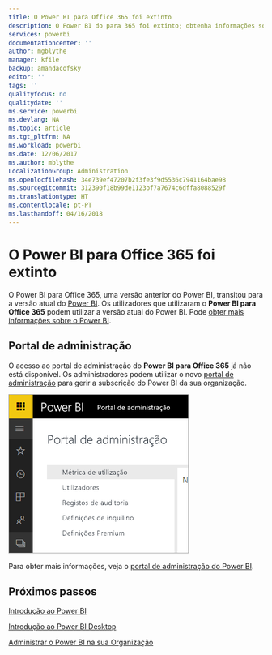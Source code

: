 ```yaml
---
title: O Power BI para Office 365 foi extinto
description: O Power BI do para 365 foi extinto; obtenha informações sobre como utilizar e administrar o atual Power BI.
services: powerbi
documentationcenter: ''
author: mgblythe
manager: kfile
backup: amandacofsky
editor: ''
tags: ''
qualityfocus: no
qualitydate: ''
ms.service: powerbi
ms.devlang: NA
ms.topic: article
ms.tgt_pltfrm: NA
ms.workload: powerbi
ms.date: 12/06/2017
ms.author: mblythe
LocalizationGroup: Administration
ms.openlocfilehash: 34e739ef47207b2f3fe3f9d5536c7941164bae98
ms.sourcegitcommit: 312390f18b99de1123bf7a7674c6dffa8088529f
ms.translationtype: HT
ms.contentlocale: pt-PT
ms.lasthandoff: 04/16/2018
---
```

# <a name="power-bi-for-office-365-is-retired"></a>O Power BI para Office 365 foi extinto
O Power BI para Office 365, uma versão anterior do Power BI, transitou para a versão atual do [Power BI](https://powerbi.microsoft.com). Os utilizadores que utilizaram o **Power BI para Office 365** podem utilizar a versão atual do Power BI. Pode [obter mais informações sobre o Power BI](service-get-started.md).

## <a name="the-admin-portal"></a>Portal de administração
O acesso ao portal de administração do **Power BI para Office 365** já não está disponível. Os administradores podem utilizar o novo [portal de administração](https://app.powerbi.com/admin-portal) para gerir a subscrição do Power BI da sua organização.

![](media/service-admin-o365portal-retired/powerbi-admin-landing-page.png)

Para obter mais informações, veja o [portal de administração do Power BI](service-admin-portal.md).

## <a name="next-steps"></a>Próximos passos
[Introdução ao Power BI](service-get-started.md)

[Introdução ao Power BI Desktop](desktop-getting-started.md)

[Administrar o Power BI na sua Organização](service-admin-administering-power-bi-in-your-organization.md)